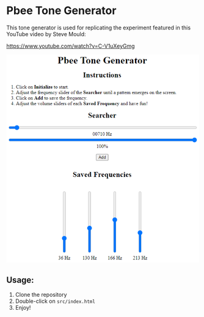 # Pbee Tone Generator

This tone generator is used for replicating the experiment featured in this YouTube video by Steve Mould:

https://www.youtube.com/watch?v=C-V1uXeyGmg

<img src="./readme/screenshot.png" />

## Usage:

1. Clone the repository
2. Double-click on `src/index.html`
3. Enjoy!
